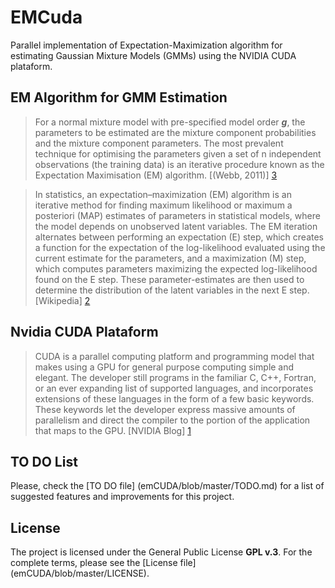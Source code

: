 EMCuda
======

Parallel implementation of Expectation-Maximization algorithm for estimating Gaussian Mixture Models (GMMs) using the NVIDIA CUDA plataform.

EM Algorithm for GMM Estimation
-------------------------------

> For a normal mixture model with pre-specified model order **_g_**, the parameters to be estimated are the mixture component probabilities and the mixture component parameters. The most prevalent technique for optimising the parameters
given a set of n independent observations (the training data) is an iterative procedure known as the Expectation Maximisation (EM) algorithm. [(Webb, 2011)] [3]

> In statistics, an expectation–maximization (EM) algorithm is an iterative method for finding maximum likelihood or maximum a posteriori (MAP) estimates of parameters in statistical models, where the model depends on unobserved latent variables. The EM iteration alternates between performing an expectation (E) step, which creates a function for the expectation of the log-likelihood evaluated using the current estimate for the parameters, and a maximization (M) step, which computes parameters maximizing the expected log-likelihood found on the E step. These parameter-estimates are then used to determine the distribution of the latent variables in the next E step. [Wikipedia] [2]

Nvidia CUDA Plataform
---------------------

> CUDA is a parallel computing platform and programming model that makes using a GPU for general purpose computing simple and elegant. The developer still programs in the familiar C, C++, Fortran, or an ever expanding list of supported languages, and incorporates extensions of these languages in the form of a few basic keywords.
These keywords let the developer express massive amounts of parallelism and direct the compiler to the portion of the application that maps to the GPU. [NVIDIA Blog] [1]

TO DO List
----------

Please, check the [TO DO file] (emCUDA/blob/master/TODO.md) for a list of suggested features and improvements for this project.

License
-------
The project is licensed under the General Public License **GPL v.3**. For the complete terms, please see the [License file] (emCUDA/blob/master/LICENSE).


[1]: http://blogs.nvidia.com/2012/09/what-is-cuda-2/

[2]: http://en.wikipedia.org/wiki/Expectation%E2%80%93maximization_algorithm

[3]: http://books.google.com/books?isbn=1119952964
